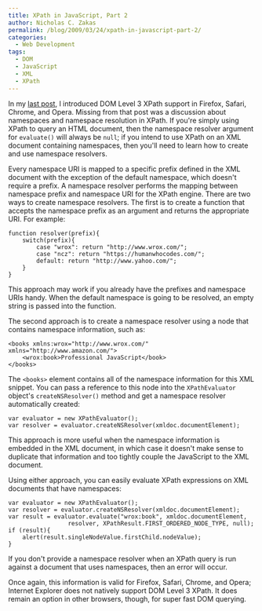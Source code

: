 ```yaml
---
title: XPath in JavaScript, Part 2
author: Nicholas C. Zakas
permalink: /blog/2009/03/24/xpath-in-javascript-part-2/
categories:
  - Web Development
tags:
  - DOM
  - JavaScript
  - XML
  - XPath
---
```

In my [last post][1], I introduced DOM Level 3 XPath support in Firefox, Safari, Chrome, and Opera. Missing from that post was a discussion about namespaces and namespace resolution in XPath. If you're simply using XPath to query an HTML document, then the namespace resolver argument for `evaluate()` will always be `null`; if you intend to use XPath on an XML document containing namespaces, then you'll need to learn how to create and use namespace resolvers.

Every namespace URI is mapped to a specific prefix defined in the XML document with the exception of the default namespace, which doesn't require a prefix. A namespace resolver performs the mapping between namespace prefix and namespace URI for the XPath engine. There are two ways to create namespace resolvers. The first is to create a function that accepts the namespace prefix as an argument and returns the appropriate URI. For example:

    function resolver(prefix){
        switch(prefix){
            case "wrox": return "http://www.wrox.com/";
            case "ncz": return "https://humanwhocodes.com/";
            default: return "http://www.yahoo.com/";
        }
    }

This approach may work if you already have the prefixes and namespace URIs handy. When the default namespace is going to be resolved, an empty string is passed into the function.

The second approach is to create a namespace resolver using a node that contains namespace information, such as:

    <books xmlns:wrox="http://www.wrox.com/" xmlns="http://www.amazon.com/">
        <wrox:book>Professional JavaScript</book>
    </books>

The `<books>` element contains all of the namespace information for this XML snippet. You can pass a reference to this node into the `XPathEvaluator` object's `createNSResolver()` method and get a namespace resolver automatically created:

    var evaluator = new XPathEvaluator();
    var resolver = evaluator.createNSResolver(xmldoc.documentElement);

This approach is more useful when the namespace information is embedded in the XML document, in which case it doesn't make sense to duplicate that information and too tightly couple the JavaScript to the XML document.

Using either approach, you can easily evaluate XPath expressions on XML documents that have namespaces:

    var evaluator = new XPathEvaluator();
    var resolver = evaluator.createNSResolver(xmldoc.documentElement);
    var result = evaluator.evaluate("wrox:book", xmldoc.documentElement,
                     resolver, XPathResult.FIRST_ORDERED_NODE_TYPE, null);
    if (result){
        alert(result.singleNodeValue.firstChild.nodeValue);
    }
    

If you don't provide a namespace resolver when an XPath query is run against a document that uses namespaces, then an error will occur.

Once again, this information is valid for Firefox, Safari, Chrome, and Opera; Internet Explorer does not natively support DOM Level 3 XPath. It does remain an option in other browsers, though, for super fast DOM querying.

 [1]: https://humanwhocodes.com/blog/2009/03/17/xpath-in-javascript-part-1/
